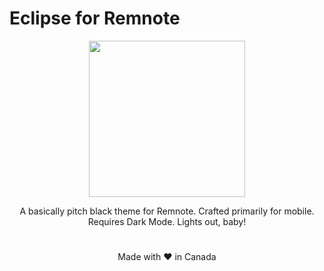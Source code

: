 # Eclipse for Remnote

<div align="center">

<img src= "https://github.com/sentfromthehub/eclipse-remnote/assets/121725874/8d1a9ae7-468c-4652-af58-b69ab9fb72a2" width="250" />

A basically pitch black theme for Remnote. Crafted primarily for mobile. Requires Dark Mode. Lights out, baby!

#

Made with ❤️ in Canada
